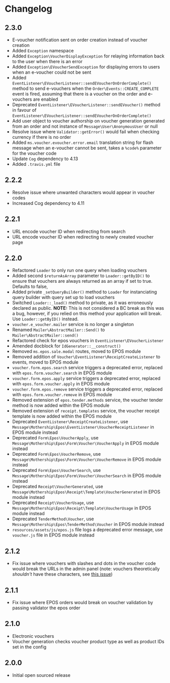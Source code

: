 # Changelog

## 2.3.0

- E-voucher notification sent on order creation instead of voucher creation
- Added `Exception` namespace
- Added `Exception\VoucherDisplayException` for relaying information back to the user when there is an error
- Added `Exception\EVoucherSendException` for displaying errors to users when an e-voucher could not be sent
- Added `EventListener\EVoucherListener::sendEVoucherOnOrderComplete()` method to send e-vouchers when the `Order\Events::CREATE_COMPLETE` event is fired, assuming that there is a voucher on the order and e-vouchers are enabled
- Deprecated `EventListener\EVoucherListener::sendEVoucher()` method in favour of `EventListener\EVoucherListener::sendEVoucherOnOrderComplete()`
- Add user object to voucher authorship on voucher generation generated from an order and not instance of `Message\User\AnonymousUser` or null
- Resolve issue where `Validator::getError()` would fail when checking currency if there is no order
- Added `ms.voucher.evoucher.error.email` translation string for flash message when an e-voucher cannot be sent, takes a `%code%` parameter for the voucher code
- Update `Cog` dependency to 4.13
- Added `.travis.yml` file

## 2.2.2

- Resolve issue where unwanted characters would appear in voucher codes
- Increased Cog dependency to 4.11

## 2.2.1

- URL encode voucher ID when redirecting from search
- URL encode voucher ID when redirecting to newly created voucher page

## 2.2.0

- Refactored `Loader` to only run one query when loading vouchers
- Added second `$returnAsArray` parameter to `Loader::getByID()` to ensure that vouchers are always returned as an array if set to true. Defaults to false,
- Added private `_setQueryBuilder()` method to `Loader` for instanciating query builder with query set up to load vouchers
- Switched `Loader::_load()` method to private, as it was erroneously declared as public. **NOTE:** This is not considered a BC break as this was a bug, however, if you relied on this method your application will break. Use `Loader::getByID()` instead.
- `voucher.e_voucher.mailer` service is no longer a singleton
- Renamed `Mailer\AbstractMailer::Send()` to `Mailer\AbstractMailer::send()`
- Refactored check for epos vouchers in `EventListener\EVoucherListener`
- Amended docblock for `IdGenerator::__construct()`
- Removed `ms.epos.sale.modal` routes, moved to EPOS module
- Removed addition of `Voucher\EventListener\ReceiptCreateListener` to events, moved to EPOS module
- `voucher.form.epos.search` service triggers a deprecated error, replaced with `epos.form.voucher.search` in EPOS module
- `voucher.form.epos.apply` service triggers a deprecated error, replaced with `epos.form.voucher.apply` in EPOS module
- `voucher.form.epos.remove` service triggers a deprecated error, replaced with `epos.form.voucher.remove` in EPOS module
- Removed extension of `epos.tender.methods` service, the voucher tender method is now added within the EPOS module
- Removed extension of `receipt.templates` service, the voucher receipt template is now added within the EPOS module
- Deprecated `EventListener\ReceiptCreateListener`, use `Message\Mothership\Epos\EventListener\VoucherReceiptListener` in EPOS module instead
- Deprecated `Form\Epos\VoucherApply`, use `Message\Mothership\Epos\Form\Voucher\VoucherApply` in EPOS module instead
- Deprecated `Form\Epos\VoucherRemove`, use `Message\Mothership\Epos\Form\Voucher\VoucherRemove` in EPOS module instead
- Deprecated `Form\Epos\VoucherSearch`, use `Message\Mothership\Epos\Form\Voucher\VoucherSearch` in EPOS module instead
- Deprecated `Receipt\VoucherGenerated`, use `Message\Mothership\Epos\Receipt\Template\VoucherGenerated` in EPOS module instead
- Deprecated `Receipt\VoucherUsage`, use `Message\Mothership\Epos\Receipt\Template\VoucherUsage` in EPOS module instead
- Deprecated `TenderMethod\Voucher`, use `Message\Mothership\Epos\TenderMethod\Voucher` in EPOS module instead
- `resources/assets/js/epos.js` file logs a deprecated error message, use `voucher.js` file in EPOS module instead

## 2.1.2

- Fix issue where vouchers with slashes and dots in the voucher code would break the URLs in the admin panel (note: vouchers theoretically *shouldn't* have these characters, see <a href="https://github.com/mothership-ec/cog/issues/449">this issue</a>)

## 2.1.1

- Fix issue where EPOS orders would break on voucher validation by passing validator the epos order

## 2.1.0

- Electronic vouchers
- Voucher generation checks voucher product type as well as product IDs set in the config

## 2.0.0

- Initial open sourced release
